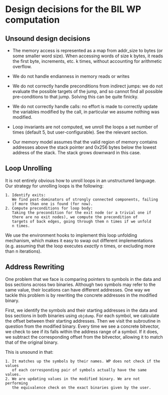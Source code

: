 # Design decisions for the BIL WP computation #

## Unsound design decisions ##

- The memory access is represented as a map from addr_size to bytes
  (or some smaller word size).
  When accessing words of size k bytes, it reads the first byte,
  increments, etc. k times, without accounting for arithmetic overflow.

- We do not handle endianness in memory reads or writes

- We do not correctly handle preconditions from indirect jumps: we do
  not evaluate the possible targets of the jump, and so cannot find
  all possible pre-conditions to that jump. Solving this can be quite finicky.

- We do not correctly handle calls: no effort is made to correctly
  update the variables modified by the call, in particular we assume
  nothing was modified.

- Loop invariants are not computed, we unroll the loops a set number
  of times (default 5, but user-configurable). See the relevant
  section.

- Our memory model assumes that the valid region of memory contains addresses
  above the stack pointer and 0x256 bytes below the lowest address of the stack.
  The stack grows downward in this case.



## Loop Unrolling ##

It is not entirely obvious how to unroll loops in an unstructured
language. Our strategy for unrolling loops is the following:

    1. Identify exits:
       We find post-dominators of strongly connected components, failing
       if more than one is found (for now).
    2. Compute preconditions for loop body:
       Taking the precondition for the exit node (or a trivial one if
       there are no exit nodes), we compute the precondition of
       targets of back edges, going through them n times if we unfold
       n times.

We use the environment hooks to implement this loop unfolding
mechanism, which makes it easy to swap out different implementations
(e.g. assuming that the loop executes *exactly* n times, or excluding
more than n iterations).



## Address Rewriting ##

One problem that we face is comparing pointers to symbols in the data and bss
sections across two binaries. Although two symbols may refer to the same value,
their locations can have different addresses. One way we tackle this problem is
by rewriting the concrete addresses in the modified binary.

First, we identify the symbols and their starting addresses in the data and
bss sections in both binaries using `objdump`. For each symbol, we calculate the
offset between their starting addresses. Then we visit the subroutine in
question from the modified binary. Every time we see a concrete bitvector, we
check to see if its falls within the address range of a symbol. If it does,
we subtract the corresponding offset from the bitvector, allowing it to match
that of the original binary.

This is unsound in that:

    1. It matches up the symbols by their names. WP does not check if the values
       of each corresponding pair of symbols actually have the same values.
    2. We are updating values in the modified binary. We are not performing
       the equivalence check on the exact binaries given by the user.

